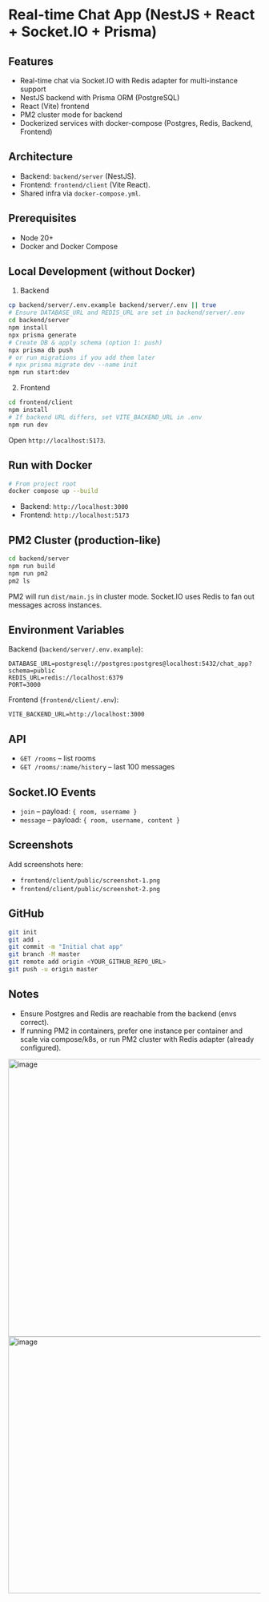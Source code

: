 # Real-time Chat App (NestJS + React + Socket.IO + Prisma)

## Features
- Real-time chat via Socket.IO with Redis adapter for multi-instance support
- NestJS backend with Prisma ORM (PostgreSQL)
- React (Vite) frontend
- PM2 cluster mode for backend
- Dockerized services with docker-compose (Postgres, Redis, Backend, Frontend)

## Architecture
- Backend: `backend/server` (NestJS).
- Frontend: `frontend/client` (Vite React).
- Shared infra via `docker-compose.yml`.

## Prerequisites
- Node 20+
- Docker and Docker Compose

## Local Development (without Docker)
1. Backend
```bash
cp backend/server/.env.example backend/server/.env || true
# Ensure DATABASE_URL and REDIS_URL are set in backend/server/.env
cd backend/server
npm install
npx prisma generate
# Create DB & apply schema (option 1: push)
npx prisma db push
# or run migrations if you add them later
# npx prisma migrate dev --name init
npm run start:dev
```
2. Frontend
```bash
cd frontend/client
npm install
# If backend URL differs, set VITE_BACKEND_URL in .env
npm run dev
```
Open `http://localhost:5173`.

## Run with Docker
```bash
# From project root
docker compose up --build
```
- Backend: `http://localhost:3000`
- Frontend: `http://localhost:5173`

## PM2 Cluster (production-like)
```bash
cd backend/server
npm run build
npm run pm2
pm2 ls
```
PM2 will run `dist/main.js` in cluster mode. Socket.IO uses Redis to fan out messages across instances.

## Environment Variables
Backend (`backend/server/.env.example`):
```
DATABASE_URL=postgresql://postgres:postgres@localhost:5432/chat_app?schema=public
REDIS_URL=redis://localhost:6379
PORT=3000
```
Frontend (`frontend/client/.env`):
```
VITE_BACKEND_URL=http://localhost:3000
```

## API
- `GET /rooms` – list rooms
- `GET /rooms/:name/history` – last 100 messages

## Socket.IO Events
- `join` – payload: `{ room, username }`
- `message` – payload: `{ room, username, content }`

## Screenshots
Add screenshots here:
- `frontend/client/public/screenshot-1.png`
- `frontend/client/public/screenshot-2.png`

## GitHub
```bash
git init
git add .
git commit -m "Initial chat app"
git branch -M master
git remote add origin <YOUR_GITHUB_REPO_URL>
git push -u origin master
```

## Notes
- Ensure Postgres and Redis are reachable from the backend (envs correct).
- If running PM2 in containers, prefer one instance per container and scale via compose/k8s, or run PM2 cluster with Redis adapter (already configured).

<img width="910" height="554" alt="image" src="https://github.com/user-attachments/assets/dd20ade8-32ab-46c5-966b-6c97aa2b5f8e" />
<img width="898" height="513" alt="image" src="https://github.com/user-attachments/assets/c17d40fd-cc68-49f8-98af-23b1352ca034" />



